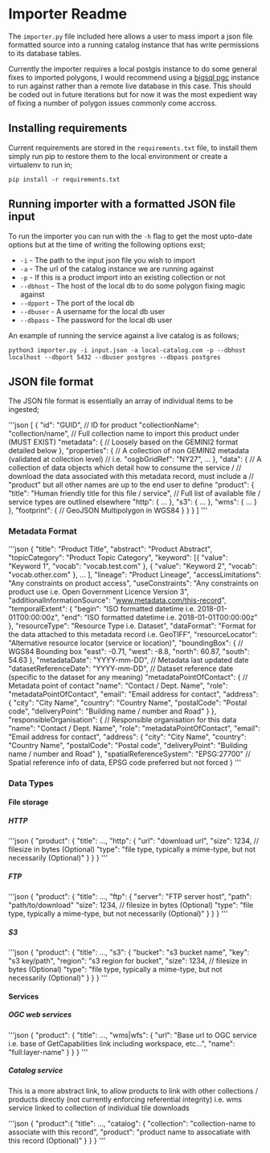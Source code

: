 # Importer Readme

The `importer.py` file included here allows a user to mass import a json file formatted source into a running catalog instance that has write permissions to its database tables.

Currently the importer requires a local postgis instance to do some general fixes to imported polygons, I would recommend using a [bigsql pgc](https://www.openscg.com/bigsql/docs/pgcli/pgcli/) instance to run against rather than a remote live database in this case. This should be coded out in future iterations but for now it was the most expedient way of fixing a number of polygon issues commonly come accross.

## Installing requirements

Current requirements are stored in the `requirements.txt` file, to install them simply run pip to restore them to the local environment or create a virtualenv to run in;

`pip install -r requirements.txt`

## Running importer with a formatted JSON file input

To run the importer you can run with the `-h` flag to get the most upto-date options but at the time of writing the following options exst;

- `-i` - The path to the input json file you wish to import
- `-a` - The url of the catalog instance we are running against
- `-p` - If this is a product import into an existing collection or not
- `--dbhost` - The host of the local db to do some polygon fixing magic against
- `--dpport` - The port of the local db
- `--dbuser` - A username for the local db user
- `--dbpass` - The password for the local db user

An example of running the service against a live catalog is as follows;

`python3 importer.py -i input.json -a local-catalog.com -p --dbhost localhost --dbport 5432 --dbuser postgres --dbpass postgres`

## JSON file format

The JSON file format is essentially an array of individual items to be ingested;

'''json
[
  {
    "id": "GUID", // ID for product
    "collectionName": "collection/name", // Full collection name to import this product under (MUST EXIST)
    "metadata": {
      // Loosely based on the GEMINI2 format detailed below
    },
    "properties": {
      // A collection of non GEMINI2 metadata (validated at collection level) 
      // i.e.
      "osgbGridRef": "NY27",
      ...
    },
    "data": {
      // A collection of data objects which detail how to consume the service / 
      // download the data associated with this metadata record, must include a 
      // "product" but all other names are up to the end user to define
      "product": {
        "title": "Human friendly title for this file / service",
        // Full list of available file / service types are outlined elsewhere
        "http": { ... },
        "s3": { ... },
        "wms": { ... }
      },
      "footprint": {
        // GeoJSON Multipolygon in WGS84 
      }
    }
  }
]
'''

### Metadata Format

'''json
{
  "title": "Product Title",
  "abstract": "Product Abstract",
  "topicCategory": "Product Topic Category",
  "keyword": [{
      "value": "Keyword 1",
      "vocab": "vocab.test.com"
    },
    {
      "value": "Keyword 2",
      "vocab": "vocab.other.com"
    },
    ...
  ],
  "lineage": "Product Lineage",
  "accessLimitations": "Any constraints on product access",
  "useConstraints": "Any constraints on product use i.e. Open Government Licence Version 3",
  "additionalInformationSource": "www.metadata.com/this-record",
  "temporalExtent": {
    "begin": "ISO formatted datetime i.e. 2018-01-01T00:00:00z",
    "end": "ISO formatted datetime i.e. 2018-01-01T00:00:00z"
  },
  "resourceType": "Resource Type i.e. Dataset",
  "dataFormat": "Format for the data attached to this metadata record i.e. GeoTIFF",
  "resourceLocator": "Alternative resource locator (service or location)",
  "boundingBox": {
    // WGS84 Bounding box
    "east": -0.71,
    "west": -8.8,
    "north": 60.87,
    "south": 54.63
  },
  "metadataDate": "YYYY-mm-DD", // Metadata last updated date
  "datasetReferenceDate": "YYYY-mm-DD", // Dataset reference date (specific to the dataset for any meaning)
  "metadataPointOfContact": { // Metadata point of contact
    "name": "Contact / Dept. Name",
    "role": "metadataPointOfContact",
    "email": "Email address for contact",
    "address": {
      "city": "City Name",
      "country": "Country Name",
      "postalCode": "Postal code",
      "deliveryPoint": "Building name / number and Road"
    }
  },
  "responsibleOrganisation": { // Responsible organisation for this data
    "name": "Contact / Dept. Name",
    "role": "metadataPointOfContact",
    "email": "Email address for contact",
    "address": {
      "city": "City Name",
      "country": "Country Name",
      "postalCode": "Postal code",
      "deliveryPoint": "Building name / number and Road"
    },
    "spatialReferenceSystem": "EPSG:27700" // Spatial reference info of data, EPSG code preferred but not forced
  }
'''

### Data Types

#### File storage

##### HTTP

'''json
{
  "product": {
    "title": ...,
    "http": {
      "url": "download url",
      "size": 1234, // filesize in bytes (Optional)
      "type": "file type, typically a mime-type, but not necessarily (Optional)"
    }
  }
}
'''

##### FTP

'''json
{
  "product": {
    "title": ...,
    "ftp": {
      "server": "FTP server host",
      "path": "path/to/download"
      "size": 1234, // filesize in bytes (Optional)
      "type": "file type, typically a mime-type, but not necessarily (Optional)"
    }
  }
}
'''

##### S3

'''json
{
  "product": {
    "title": ...,
    "s3": {
      "bucket": "s3 bucket name",
      "key": "s3 key/path",
      "region": "s3 region for bucket",
      "size": 1234, // filesize in bytes (Optional)
      "type": "file type, typically a mime-type, but not necessarily (Optional)"
    }
  }
}
'''

#### Services

##### OGC web services

'''json
{
  "product": {
    "title": ...,
    "wms|wfs": {
      "url": "Base url to OGC service i.e. base of GetCapabilities link including workspace, etc...",
      "name": "full:layer-name"
    }
  }
}
'''

##### Catalog service

This is a more abstract link, to allow products to link with other collections / products directly (not currently enforcing referential integrity) i.e. wms service linked to collection of individual tile downloads

'''json
{
  "product":{
    "title": ...,
    "catalog": {
      "collection": "collection-name to associate with this record",
      "product": "product name to assocatiate with this record (Optional)"
    }
  }
}
'''
